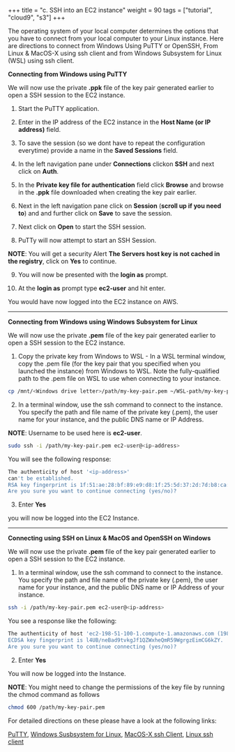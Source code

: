 +++
title = "c. SSH into an EC2 instance"
weight = 90
tags = ["tutorial", "cloud9", "s3"]
+++

The operating system of your local computer determines the options that you have to connect from your local computer to your Linux instance. Here are directions to connect from Windows Using PuTTY or OpenSSH, From Linux & MacOS-X using ssh client and from Windows Subsystem for Linux (WSL) using ssh client.




**Connecting from Windows using PuTTY**

We will now use the private **.ppk** file of the key pair generated earlier to open a SSH session to the EC2 instance.

1.  Start the PuTTY application.

2.  Enter in the IP address of the EC2 instance in the **Host Name (or IP address)** field.

3.  To save the session (so we dont have to repeat the configuration everytime) provide a name in the **Saved Sessions** field.

4.  In the left navigation pane under **Connections** clickon **SSH** and next click on **Auth**.

5.  In the **Private key file for authentication** field click **Browse** and browse in the **.ppk** file downloaded when creating the key pair earlier.

6.  Next in the left navigation pane click on **Session** (**scroll up if you need to**) and and further click on **Save** to save the session.

7.  Next click on **Open** to start the SSH session.

8.  PuTTy will now attempt to start an SSH Session.

**NOTE**: You will get a security Alert **The Servers host key is not cached in the registry**, click on **Yes** to continue.

9.  You will now be presented with the **login as** prompt.

10. At the **login as** prompt type **ec2-user** and hit enter.

You would have now logged into the EC2 instance on AWS.


--------------

**Connecting from Windows using Windows Subsystem for Linux**

We will now use the private **.pem** file of the key pair generated earlier to open a SSH session to the EC2 instance.

1.  Copy the private key from Windows to WSL - In a WSL terminal window, copy the .pem file (for the key pair that you specified when you launched the instance) from Windows to WSL. Note the fully-qualified path to the .pem file on WSL to use when connecting to your instance.

```bash
cp /mnt/<Windows drive letter>/path/my-key-pair.pem ~/WSL-path/my-key-pair.pem
```

2.  In a terminal window, use the ssh command to connect to the instance. You specify the path and file name of the private key (.pem), the user name for your instance, and the public DNS name or IP Address.

**NOTE**: Username to be used here is **ec2-user**.

```bash
sudo ssh -i /path/my-key-pair.pem ec2-user@<ip-address>
```

You will see the following response:

```bash
The authenticity of host '<ip-address>'
can't be established.
RSA key fingerprint is 1f:51:ae:28:bf:89:e9:d8:1f:25:5d:37:2d:7d:b8:ca:9f:f5:f1:6f.
Are you sure you want to continue connecting (yes/no)?
```

3.  Enter **Yes**

you will now be logged into the EC2 Instance.


-------------



**Connecting  using SSH on Linux & MacOS and OpenSSH on Windows**

We will now use the private **.pem** file of the key pair generated earlier to open a SSH session to the EC2 instance.

1.  In a terminal window, use the ssh command to connect to the instance. You specify the path and file name of the private key (.pem), the user name for your instance, and the public DNS name or IP Address of your instance.

```bash
ssh -i /path/my-key-pair.pem ec2-user@<ip-address>
```

You see a response like the following:

```bash
The authenticity of host 'ec2-198-51-100-1.compute-1.amazonaws.com (198-51-100-1)' can't be established.
ECDSA key fingerprint is l4UB/neBad9tvkgJf1QZWxheQmR59WgrgzEimCG6kZY.
Are you sure you want to continue connecting (yes/no)?
```

2.  Enter **Yes**

You will now be logged into the Instance.

**NOTE**: You might need to change the permissions of the key file by running the chmod command as follows
```bash
chmod 600 /path/my-key-pair.pem
```

For detailed directions on these please have a look at the following links:

[PuTTY](https://docs.aws.amazon.com/AWSEC2/latest/UserGuide/putty.html),
[Windows Susbsystem for Linux](https://docs.aws.amazon.com/AWSEC2/latest/UserGuide/WSL.html),
[MacOS-X ssh Client](https://docs.aws.amazon.com/AWSEC2/latest/UserGuide/AccessingInstancesLinux.html),
[Linux ssh client](https://docs.aws.amazon.com/AWSEC2/latest/UserGuide/AccessingInstancesLinux.html)
